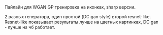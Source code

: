 Пайлайн для WGAN GP тренировка на иконках, sharp версии. 

2 разных генератора, один простой (DC gan style) второй resnet-like.
Resnet-like показывает результаты лучше на цветных картинках, DC gan - лучше на чб работает.

